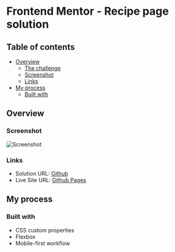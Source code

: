 # Frontend Mentor - Recipe page solution

## Table of contents

- [Overview](#overview)
  - [The challenge](#the-challenge)
  - [Screenshot](#screenshot)
  - [Links](#links)
- [My process](#my-process)
  - [Built with](#built-with)

## Overview

### Screenshot

![Screenshot](screenshot.jpg)

### Links

- Solution URL: [Github](https://github.com/wecax/frontendmentor-solutions/tree/main/recipe-page)
- Live Site URL: [Github Pages](wecax.github.io/recipe-page)

## My process

### Built with

- CSS custom properties
- Flexbox
- Mobile-first workflow